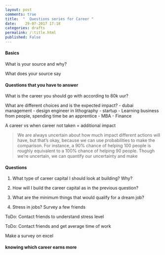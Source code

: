 ```yaml
---
layout: post
comments: true
title:  "  Questions series for Career "
date:    29-07-2017 17:18
categories: drafts
permalink: /:title.html
published: False
---
```


#### Basics

What is your source and why?

What does your source say

#### Questions that you have to answer

What is the career you should go with according to 80k uur?

What are different choices and is the expected impact?
	- dubai management
	- design engineer in lithography
	- startup
	- Learning business from people, spending time be an apprentice
	- MBA 
	- Finance

A career vs when career not taken =  additional impact

>We are always uncertain about how much impact different actions will have, but that’s okay, because we can use probabilities to make the comparison. For instance, a 90% chance of helping 100 people is roughly equivalent to a 100% chance of helping 90 people. Though we’re uncertain, we can quantify our uncertainty and make 

#### Questions

1. What type of career capital I should look at building? Why?

1. How will I build the career capital as in the previous question?

1. What are the minimum things that would qualify for a dream job?

1. Stress in jobs? Survey a few friends

ToDo: Contact friends to understand stress level

ToDo: Contact friends and get average time of work

Make a survey on excel

#### knowing which career earns more




